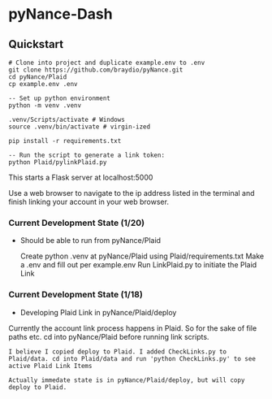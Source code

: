 # pyNance-Dash

## Quickstart

```
# Clone into project and duplicate example.env to .env
git clone https://github.com/braydio/pyNance.git
cd pyNance/Plaid
cp example.env .env

-- Set up python environment
python -m venv .venv

.venv/Scripts/activate # Windows
source .venv/bin/activate # virgin-ized

pip install -r requirements.txt

-- Run the script to generate a link token:
python Plaid/pylinkPlaid.py
```

This starts a Flask server at localhost:5000

Use a web browser to navigate to the ip address listed in the terminal and finish linking your account in your web browser.



### Current Development State (1/20) 
- Should be able to run from pyNance/Plaid

    Create python .venv at pyNance/Plaid using Plaid/requirements.txt
    Make a .env and fill out per example.env
    Run LinkPlaid.py to initiate the Plaid Link

### Current Development State (1/18) 
- Developing Plaid Link in pyNance/Plaid/deploy

Currently the account link process happens in Plaid. So for the sake of file paths etc. cd into pyNance/Plaid before running link scripts.

    I believe I copied deploy to Plaid. I added CheckLinks.py to Plaid/data. cd into Plaid/data and run 'python CheckLinks.py' to see active Plaid Link Items

    Actually immedate state is in pyNance/Plaid/deploy, but will copy deploy to Plaid.
